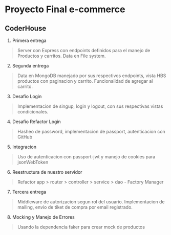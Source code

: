 # Proyecto Final e-commerce

## CoderHouse

1. Primera entrega
> Server con Express con endpoints definidos para el manejo de Productos y carritos. Data en File system.

2. Segunda entrega
> Data en MongoDB manejado por sus respectivos endpoints, vista HBS productos con paginacion y carrito. Funcionalidad de agregar al carrito.

3. Desafio Login
> Implementacion de singup, login y logout, con sus respectivas vistas condicionales.

4. Desafio Refactor Login
> Hasheo de password, implementacion de passport, autenticacion con GitHub

5. Integracion 
> Uso de autenticacion con passport-jwt y manejo de cookies para jsonWebToken

6. Reestructura de nuestro servidor
> Refactor app > router > controller > service > dao - Factory Manager 

7. Tercera entrega
> Middleware de autorizacion segun rol del usuario. Implementacion de mailing, envio de tiket de compra por email registrado.

8. Mocking y Manejo de Errores
> Usando la dependencia faker para crear mock de productos
